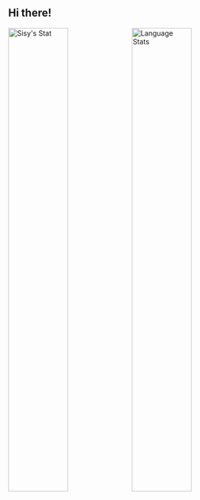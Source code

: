 ## Hi there!

<img alt="Sisy's Stat" align="left" width="49%" src="https://github-readme-stats.vercel.app/api?username=sisyamaliah&show_logo=true&theme=omni"/>

<img alt="Language Stats" align="left" width="49%" src="https://github-readme-stats.vercel.app/api/top-langs/?username=sisyamaliah&layout=compact"/>
